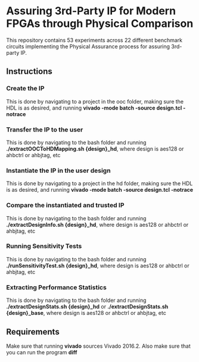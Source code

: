 # Assuring 3rd-Party IP for Modern FPGAs through Physical Comparison
This repository contains 53 experiments across 22 different benchmark circuits implementing the Physical Assurance process for assuring 3rd-party IP.


## Instructions
### Create the IP
This is done by navigating to a project in the ooc folder, making sure the HDL is as desired, and running **vivado -mode batch -source design.tcl -notrace**

### Transfer the IP to the user
This is done by navigating to the bash folder and running **./extractOOCToHDMapping.sh {design}\_hd**, where design is aes128 or ahbctrl or ahbjtag, etc

### Instantiate the IP in the user design
This is done by navigating to a project in the hd folder, making sure the HDL is as desired, and running **vivado -mode batch -source design.tcl -notrace**

### Compare the instantiated and trusted IP
This is done by navigating to the bash folder and running **./extractDesignInfo.sh {design}\_hd**, where design is aes128 or ahbctrl or ahbjtag, etc

### Running Sensitivity Tests
This is done by navigating to the bash folder and running **./runSensitivityTest.sh {design}\_hd**, where design is aes128 or ahbctrl or ahbjtag, etc

### Extracting Performance Statistics
This is done by navigating to the bash folder and running **./extractDesignStats.sh {design}\_hd** or **./extractDesignStats.sh {design}\_base**, where design is aes128 or ahbctrl or ahbjtag, etc


## Requirements
Make sure that running **vivado** sources Vivado 2016.2.
Also make sure that you can run the program **diff**